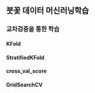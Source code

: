 ## 붓꽃 데이터 머신러닝학습
### 교차검증을 통한 학습
#### KFold
#### StratifiedKFold
#### cross_val_score
#### GridSearchCV

